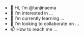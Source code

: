 - 👋 Hi, I’m @tanjinaema
- 👀 I’m interested in ...
- 🌱 I’m currently learning ...
- 💞️ I’m looking to collaborate on ...
- 📫 How to reach me ...

<!---
tanjinaema/tanjinaema is a ✨ special ✨ repository because its `README.md` (this file) appears on your GitHub profile.
You can click the Preview link to take a look at your changes.
--->
